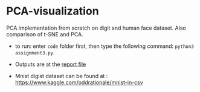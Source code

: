# PCA-visualization
PCA implementation from scratch on digit and human face dataset. Also comparison of t-SNE and PCA.

* to run: enter `code` folder first, then type the following command: `python3 assignment3.py`. 
* Outputs are at the [report file](https://github.com/veyisTurgut/PCA-visualization/blob/master/report/report.pdf)

* Mnist digist dataset can be found at : https://www.kaggle.com/oddrationale/mnist-in-csv
